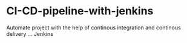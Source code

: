 # CI-CD-pipeline-with-jenkins
Automate project  with the help of  continous integration and continous delivery ... Jenkins
